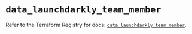 # `data_launchdarkly_team_member`

Refer to the Terraform Registry for docs: [`data_launchdarkly_team_member`](https://registry.terraform.io/providers/launchdarkly/launchdarkly/2.25.0/docs/data-sources/team_member).
